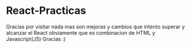 # React-Practicas
Gracias por visitar nada mas son mejoras y cambios que intento superar y alcanzar el React obviamente que es combinacion de HTML y Javascript(JS) Gracias :)

